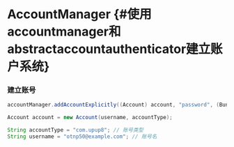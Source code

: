# AccountManager {#使用accountmanager和abstractaccountauthenticator建立账户系统}

### 建立账号

```java
accountManager.addAccountExplicitly((Account) account, "password", (Bundle) userdata); // nullable userdata

Account account = new Account(username, accountType);

String accountType = "com.upup8"; // 账号类型
String username = "otnp50@example.com"; // 账号名
```



